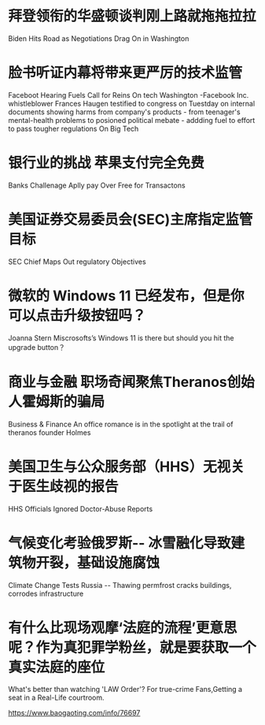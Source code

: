 [#]: subject: "华尔街日报简讯-2021-10-06"
[#]: via: "https://www.baogaoting.com/info/76697"
[#]: author: "https://www.baogaoting.com/info/76697"
[#]: collector: "guevaraya"
[#]: translator: "guevaraya "
[#]: reviewer: " "
[#]: publisher: " "
[#]: url: " "

# 拜登领衔的华盛顿谈判刚上路就拖拖拉拉
Biden Hits Road as Negotiations Drag On in Washington
# 脸书听证内幕将带来更严厉的技术监管
Faceboot Hearing Fuels Call for Reins On tech
Washington -Facebook Inc. whistleblower Frances Haugen testified to congress on Tuestday on internal documents showing harms from company's products - from teenager's mental-health  problems to posioned political mebate - addding fuel to effort to pass tougher regulations On  Big Tech
# 银行业的挑战 苹果支付完全免费
Banks Challenage Aplly pay Over Free for Transactons
# 美国证券交易委员会(SEC)主席指定监管目标
SEC Chief Maps Out regulatory Objectives 
# 微软的 Windows 11 已经发布，但是你可以点击升级按钮吗？
Joanna Stern Miscrosofts’s Windows 11 is there but should you hit the upgrade button？
# 商业与金融 职场奇闻聚焦Theranos创始人霍姆斯的骗局
Business & Finance An office romance is in the spotlight at the trail of theranos founder Holmes 
# 美国卫生与公众服务部（HHS）无视关于医生歧视的报告
HHS Officials Ignored Doctor-Abuse Reports 
# 气候变化考验俄罗斯-- 冰雪融化导致建筑物开裂，基础设施腐蚀
Climate Change Tests Russia -- Thawing permfrost cracks buildings, corrodes infrastructure
# 有什么比现场观摩‘法庭的流程’更意思呢？作为真犯罪学粉丝，就是要获取一个真实法庭的座位
What's better than watching 'LAW Order'? For true-crime Fans,Getting a seat in a Real-Life courtroom.

https://www.baogaoting.com/info/76697

